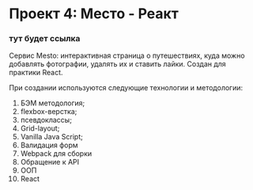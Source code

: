 # Проект 4: Место - Реакт

### тут будет ссылка
Cервис Mesto: интерактивная страница о путешествиях, куда можно добавлять фотографии, удалять их и ставить лайки.
Создан для практики React.

При создании используются следующие технологии и методологии:
  1. БЭМ методология;
  2. flexbox-верстка;
  3. псевдоклассы;
  4. Grid-layout;
  5. Vanilla Java Script;
  6. Валидация форм
  7. Webpack для сборки
  8. Обращение к API
  9. ООП
  11. React
